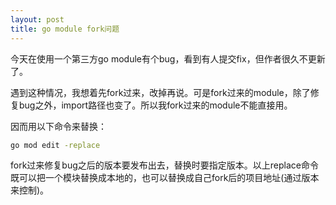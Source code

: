 ```yaml
---
layout: post
title: go module fork问题
---
```


今天在使用一个第三方go module有个bug，看到有人提交fix，但作者很久不更新了。

遇到这种情况，我想着先fork过来，改掉再说。可是fork过来的module，除了修复bug之外，import路径也变了。所以我fork过来的module不能直接用。

因而用以下命令来替换：

```bash
go mod edit -replace 
```

fork过来修复bug之后的版本要发布出去，替换时要指定版本。以上replace命令既可以把一个模块替换成本地的，也可以替换成自己fork后的项目地址(通过版本来控制)。

